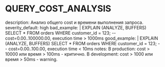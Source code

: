 # QUERY_COST_ANALYSIS

description: Анализ общего cost и времени выполнения запроса.
severity_default: high
bad_example: |
EXPLAIN (ANALYZE, BUFFERS) SELECT \* FROM orders WHERE customer_id = 123;
-- cost=0.00..100000.00, execution time > 1000ms
good_example: |
EXPLAIN (ANALYZE, BUFFERS) SELECT \* FROM orders WHERE customer_id = 123;
-- cost=0.00..100.00, execution time < 10ms
notes: В production: cost > 10000 или время > 100ms - критично. В development: cost > 1000 или время > 50ms - warning.
